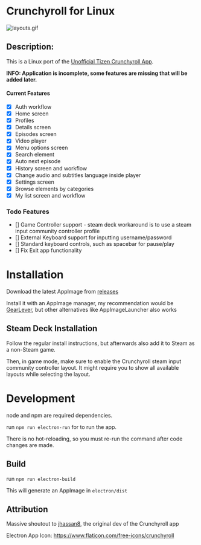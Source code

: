 # Crunchyroll for Linux

![layouts.gif](https://raw.githubusercontent.com/aarron-lee/crunchyroll-tizen/master/layouts.gif)

## Description:

This is a Linux port of the [Unofficial Tizen Crunchyroll App](https://github.com/jhassan8/crunchyroll-tizen).

**INFO: Application is incomplete, some features are missing that will be added later.**

#### Current Features

- [x] Auth workflow
- [x] Home screen
- [x] Profiles
- [x] Details screen
- [x] Episodes screen
- [x] Video player
- [x] Menu options screen
- [x] Search element
- [x] Auto next episode
- [x] History screen and workflow
- [x] Change audio and subtitles language inside player
- [x] Settings screen
- [x] Browse elements by categories
- [x] My list screen and workflow

### Todo Features

- [] Game Controller support - steam deck workaround is to use a steam input community controller profile
- [] External Keyboard support for inputting username/password
- [] Standard keyboard controls, such as spacebar for pause/play
- [] Fix Exit app functionality

# Installation

Download the latest AppImage from [releases](https://github.com/aarron-lee/crunchyroll-linux/releases)

Install it with an AppImage manager, my recommendation would be [GearLever](https://flathub.org/apps/it.mijorus.gearlever), but other alternatives like AppImageLauncher also works

## Steam Deck Installation

Follow the regular install instructions, but afterwards also add it to Steam as a non-Steam game.

Then, in game mode, make sure to enable the Crunchyroll steam input community controller layout. It might require you to show all available layouts while selecting the layout.

# Development

node and npm are required dependencies.

run `npm run electron-run` for to run the app.

There is no hot-reloading, so you must re-run the command after code changes are made.

## Build

run `npm run electron-build`

This will generate an AppImage in `electron/dist`

## Attribution

Massive shoutout to [jhassan8](https://github.com/jhassan8), the original dev of the Crunchyroll app

Electron App Icon: https://www.flaticon.com/free-icons/crunchyroll
